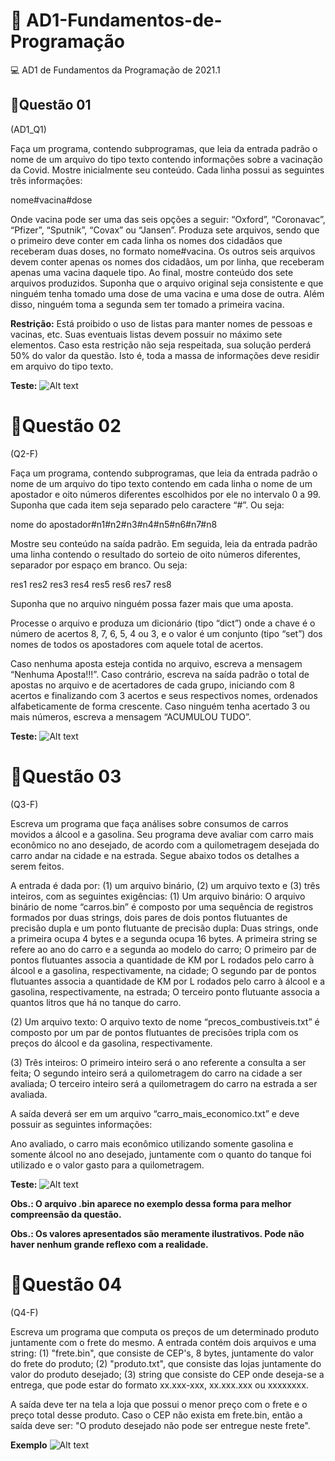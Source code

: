 # :rocket: AD1-Fundamentos-de-Programação
:computer: AD1 de Fundamentos da Programação de 2021.1

## 📌Questão 01

(AD1_Q1)

Faça um programa, contendo subprogramas, que leia da entrada padrão o nome de um arquivo do tipo texto contendo informações sobre a vacinação da Covid. Mostre inicialmente seu conteúdo. Cada linha possui as seguintes três informações:

nome#vacina#dose

Onde vacina pode ser uma das seis opções a seguir: “Oxford”, “Coronavac”, “Pfizer”, “Sputnik”, “Covax” ou “Jansen”. Produza sete arquivos, sendo que o primeiro deve conter em cada linha os nomes dos cidadãos que receberam duas doses, no formato nome#vacina. Os outros seis arquivos devem conter apenas os nomes dos cidadãos, um por linha, que receberam apenas
uma vacina daquele tipo. Ao final, mostre conteúdo dos sete arquivos produzidos. Suponha que o arquivo original seja consistente e que ninguém tenha tomado uma dose de uma vacina e uma dose de outra. Além disso, ninguém toma a segunda sem ter tomado a primeira vacina.

**Restrição:** Está proibido o uso de listas para manter nomes de pessoas e vacinas, etc. Suas eventuais listas devem possuir no máximo sete elementos. Caso esta restrição não seja respeitada, sua solução perderá 50% do valor da questão. Isto é, toda a massa de informações deve residir em arquivo do tipo texto.

**Teste:**
![Alt text](?raw=true "Optional title")



# 📌Questão 02

(Q2-F)

Faça um programa, contendo subprogramas, que leia da entrada padrão o nome de um arquivo do tipo texto contendo em cada linha o nome de um apostador e oito números diferentes escolhidos por ele no intervalo 0 a 99. Suponha que cada item seja separado pelo caractere “#”. Ou seja:

nome do apostador#n1#n2#n3#n4#n5#n6#n7#n8

Mostre seu conteúdo na saída padrão. Em seguida, leia da entrada padrão uma linha contendo o resultado do sorteio de oito números diferentes, separador por espaço em branco. Ou seja:

res1 res2 res3 res4 res5 res6 res7 res8

Suponha que no arquivo ninguém possa fazer mais que uma aposta.

Processe o arquivo e produza um dicionário (tipo “dict”) onde a chave é o número de acertos 8, 7, 6, 5, 4 ou 3, e o valor é um conjunto (tipo “set”) dos nomes de todos os apostadores com aquele total de acertos.

Caso nenhuma aposta esteja contida no arquivo, escreva a mensagem “Nenhuma Aposta!!!”. Caso contrário, escreva na saída padrão o total de apostas no arquivo e de acertadores de
cada grupo, iniciando com 8 acertos e finalizando com 3 acertos e seus respectivos nomes, ordenados alfabeticamente de forma crescente. Caso ninguém tenha acertado 3 ou mais números, escreva a mensagem “ACUMULOU TUDO”.

**Teste:**
![Alt text](?raw=true "Optional title")



# 📌Questão 03

(Q3-F)

Escreva um programa que faça análises sobre consumos de carros movidos a álcool e a gasolina. Seu programa deve avaliar com carro mais econômico no ano desejado, de acordo
com a quilometragem desejada do carro andar na cidade e na estrada. Segue abaixo todos os detalhes a serem feitos.

A entrada é dada por: (1) um arquivo binário, (2) um arquivo texto e (3) três inteiros, com as seguintes exigências:
(1) Um arquivo binário:
O arquivo binário de nome “carros.bin” é composto por uma sequência de registros formados por duas strings, dois pares de dois pontos flutuantes de precisão dupla e um ponto flutuante de precisão dupla:
Duas strings, onde a primeira ocupa 4 bytes e a segunda ocupa 16 bytes. A primeira string se refere ao ano do carro e a segunda ao modelo do carro;
O primeiro par de pontos flutuantes associa a quantidade de KM por L rodados pelo carro à álcool e a gasolina, respectivamente, na cidade;
O segundo par de pontos flutuantes associa a quantidade de KM por L rodados pelo carro à álcool e a gasolina, respectivamente, na estrada;
O terceiro ponto flutuante associa a quantos litros que há no tanque do carro.

(2) Um arquivo texto:
O arquivo texto de nome “precos_combustiveis.txt” é composto por um par de pontos flutuantes de precisões tripla com os preços do álcool e da gasolina, respectivamente.

(3) Três inteiros:
O primeiro inteiro será o ano referente a consulta a ser feita;
O segundo inteiro será a quilometragem do carro na cidade a ser avaliada;
O terceiro inteiro será a quilometragem do carro na estrada a ser avaliada.

A saída deverá ser em um arquivo “carro_mais_economico.txt” e deve possuir as seguintes informações:

Ano avaliado, o carro mais econômico utilizando somente gasolina e somente álcool no ano desejado, juntamente com o quanto do tanque foi utilizado e o valor gasto para a quilometragem.

**Teste:**
![Alt text](?raw=true "Optional title")

**Obs.: O arquivo .bin aparece no exemplo dessa forma para melhor compreensão da questão.**

**Obs.: Os valores apresentados são meramente ilustrativos. Pode não haver nenhum grande reflexo com a realidade.**


# 📌Questão 04

(Q4-F)

Escreva um programa que computa os preços de um determinado produto juntamente com o frete do mesmo. A entrada contém dois arquivos e uma string: (1) "frete.bin", que consiste de
CEP's, 8 bytes, juntamente do valor do frete do produto; (2) "produto.txt", que consiste das lojas juntamente do valor do produto desejado; (3) string que consiste do CEP onde deseja-se a entrega, que pode estar do formato xx.xxx-xxx, xx.xxx.xxx ou xxxxxxxx.

A saída deve ter na tela a loja que possui o menor preço com o frete e o preço total desse produto. Caso o CEP não exista em frete.bin, então a saída deve ser: "O produto desejado não pode ser entregue neste frete".

**Exemplo**
![Alt text](?raw=true "Optional title")
